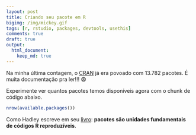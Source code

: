 ```yaml
---
layout: post
title: Criando seu pacote em R
bigimg: /img/mickey.gif
tags: [r, rstudio, packages, devtools, usethis]
comments: true
draft: true
output:
  html_document:
    keep_md: true
---
```


Na minha última contagem, o [CRAN](https://cran.r-project.org/) já era povoado com 13.782 pacotes. É muita documentação pra ler!!! 😨

Experimente ver quantos pacotes temos disponíveis agora com o chunk de código abaixo.

```r
nrow(available.packages())
```

Como Hadley escreve em seu [livro](http://r-pkgs.had.co.nz/): **pacotes são unidades fundamentais de códigos R reproduzíveis**.  



<script type="text/x-mathjax-config">
MathJax.Hub.Config({
  tex2jax: {inlineMath: [['$','$'], ['\\(','\\)']]}
});
</script>

<script type="text/javascript" async
  src="https://cdn.mathjax.org/mathjax/latest/MathJax.js?config=TeX-MML-AM_CHTML">
</script>
